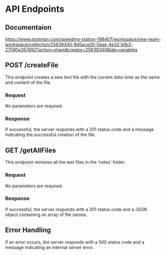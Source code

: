 # API Endpoints

## Documentaion
https://www.postman.com/speeding-station-188407/workspace/new-team-workspace/collection/25639340-8d5aca20-5eae-4e32-bfb3-27590e357692?action=share&creator=25639340&tab=variables


## POST /createFile

This endpoint creates a new text file with the current date-time as the name and content of the file.

### Request

No parameters are required.

### Response

If successful, the server responds with a 201 status code and a message indicating the successful creation of the file.

## GET /getAllFiles

This endpoint retrieves all the text files in the ‘notes’ folder.

### Request

No parameters are required.

### Response

If successful, the server responds with a 201 status code and a JSON object containing an array of file names.

## Error Handling

If an error occurs, the server responds with a 500 status code and a message indicating an internal server error.
